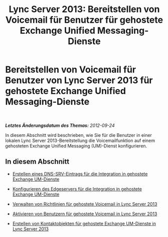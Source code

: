 ﻿---
title: 'Lync Server 2013: Bereitstellen von Voicemail für Benutzer für gehostete Exchange Unified Messaging-Dienste'
TOCTitle: Bereitstellen von Voicemail für Benutzer von Lync Server 2013 für gehostete Exchange Unified Messaging-Dienste
ms:assetid: 306d3fb5-231b-4f0b-b8d8-0d9083b5ed77
ms:mtpsurl: https://technet.microsoft.com/de-de/library/Gg425807(v=OCS.15)
ms:contentKeyID: 49293575
ms.date: 05/19/2016
mtps_version: v=OCS.15
ms.translationtype: HT
---

# Bereitstellen von Voicemail für Benutzer von Lync Server 2013 für gehostete Exchange Unified Messaging-Dienste

 

_**Letztes Änderungsdatum des Themas:** 2012-09-24_

In diesem Abschnitt wird beschrieben, wie Sie für die Benutzer in einer lokalen Lync Server 2013-Bereitstellung die Voicemailfunktion auf einem gehosteten Exchange Unified Messaging (UM)-Dienst konfigurieren.

## In diesem Abschnitt

  - [Erstellen eines DNS-SRV-Eintrags für die Integration in gehostete Exchange UM-Dienste](lync-server-2013-create-a-dns-srv-record-for-integration-with-hosted-exchange-um.md)

  - [Konfigurieren des Edgeservers für die Integration in gehostete Exchange UM-Dienste](lync-server-2013-configure-the-edge-server-for-integration-with-hosted-exchange-um.md)

  - [Verwalten von Richtlinien für gehostete Voicemail in Lync Server 2013](lync-server-2013-manage-hosted-voice-mail-policies.md)

  - [Aktivieren von Benutzern für gehostete Voicemail in Lync Server 2013](lync-server-2013-enable-users-for-hosted-voice-mail.md)

  - [Erstellen von Kontaktobjekten für gehostete Exchange UM-Dienste in Lync Server 2013](lync-server-2013-create-contact-objects-for-hosted-exchange-um.md)

